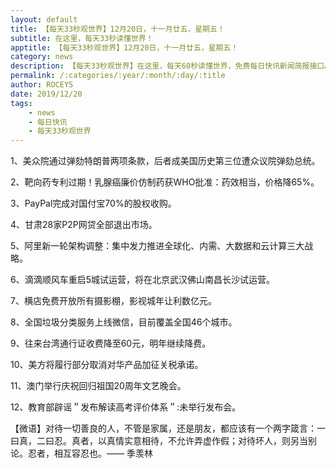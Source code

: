 ```yaml
---
layout: default
title: 【每天33秒观世界】12月20日，十一月廿五，星期五！
subtitle: 在这里，每天33秒读懂世界！
apptitle: 【每天33秒观世界】12月20日，十一月廿五，星期五！
category: news
description: 【每天33秒观世界】在这里，每天60秒读懂世界，免费每日快讯新闻简报接口API，2019年12月12345678910111213141516171819202122232425262728293031日。ROCEYS全栈CEO 2019年12月17日 11:00:18
permalink: /:categories/:year/:month/:day/:title
author: ROCEYS
date: 2019/12/20
tags:
    - news
    - 每日快讯
    - 每天33秒观世界
---
```


1、美众院通过弹劾特朗普两项条款，后者成美国历史第三位遭众议院弹劾总统。

2、靶向药专利过期！乳腺癌廉价仿制药获WHO批准：药效相当，价格降65%。

3、PayPal完成对国付宝70%的股权收购。

4、甘肃28家P2P网贷全部退出市场。

5、阿里新一轮架构调整：集中发力推进全球化、内需、大数据和云计算三大战略。

6、滴滴顺风车重启5城试运营，将在北京武汉佛山南昌长沙试运营。

7、横店免费开放所有摄影棚，影视城年让利数亿元。

8、全国垃圾分类服务上线微信，目前覆盖全国46个城市。

9、往来台湾通行证收费降至60元，明年继续降费。

10、美方将履行部分取消对华产品加征关税承诺。

11、澳门举行庆祝回归祖国20周年文艺晚会。

12、教育部辟谣＂发布解读高考评价体系＂:未举行发布会。


【微语】对待一切善良的人，不管是家属，还是朋友，都应该有一个两字箴言：一曰真，二曰忍。真者，以真情实意相待，不允许弄虚作假；对待坏人，则另当别论。忍者，相互容忍也。—— 季羡林
